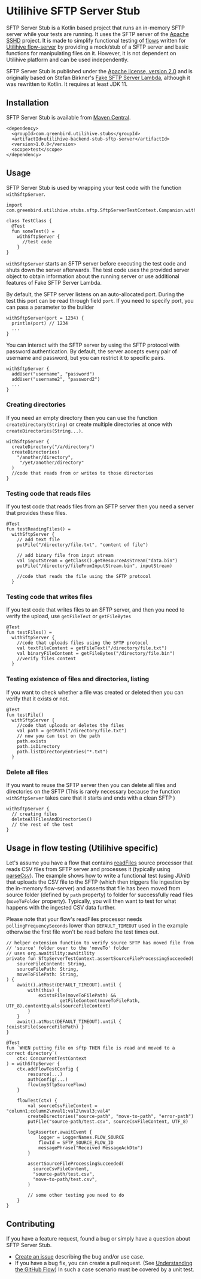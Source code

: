 # Utilihive SFTP Server Stub

SFTP Server Stub is a Kotlin based project that runs an in-memory SFTP server while your tests are running.
It uses the SFTP server of the
[Apache SSHD](http://mina.apache.org/sshd-project/index.html) project.
It is made to simplify functional testing of [flows](https://docs.utilihive.io/utilihive-integration/core-concepts/flows)
written for [Utilihive flow-server](https://docs.utilihive.io/utilihive-integration/core-concepts/flow-server)
by providing a mock/stub of a SFTP server and basic functions for manipulating files on it.
However, it is not dependent on Utilihive platform and can be used independently.

SFTP Server Stub is published under the
[Apache license, version 2.0](https://www.apache.org/licenses/LICENSE-2.0) and is originally based on Stefan Birkner's
[Fake SFTP Server Lambda](https://github.com/stefanbirkner/fake-sftp-server-lambda),
although it was rewritten to Kotlin. It requires at least JDK 11.


## Installation

SFTP Server Stub is available from
[Maven Central](https://search.maven.org/#search|ga|1|utilihive-backend-stub-sftp).

    <dependency>
      <groupId>com.greenbird.utilihive.stubs</groupId>
      <artifactId>utilihive-backend-stub-sftp-server</artifactId>
      <version>1.0.0</version>
      <scope>test</scope>
    </dependency>


## Usage

SFTP Server Stub is used by wrapping your test code with the function
`withSftpServer`.

    import com.greenbird.utilihive.stubs.sftp.SftpServerTestContext.Companion.withSftpServer

    class TestClass {
      @Test
      fun someTest() =
        withSftpServer {
          //test code
        }
    }

`withSftpServer` starts an SFTP server before executing the test code and shuts
down the server afterwards. The test code uses the provided server object to
obtain information about the running server or use additional features of Fake
SFTP Server Lambda.

By default, the SFTP server listens on an auto-allocated port. During the test
this port can be read through field `port`. If you need to specify port, you can
pass a parameter to the builder

    withSftpServer(port = 1234) {
      println(port) // 1234
      ...
    }

You can interact with the SFTP server by using the SFTP protocol with password
authentication. By default, the server accepts every pair of username and
password, but you can restrict it to specific pairs.

    withSftpServer {
      addUser("username", "password")
      addUser("username2", "password2")
      ...
    }


### Creating directories
If you need an empty directory then you can use the function
`createDirectory(String)` or create multiple directories at once with
`createDirectories(String...)`.

    withSftpServer {
      createDirectory("/a/directory")
      createDirectories(
        "/another/directory",
         "/yet/another/directory"
      )
      //code that reads from or writes to those directories
    }


### Testing code that reads files

If you test code that reads files from an SFTP server then you need a server
that provides these files.

    @Test
    fun testReadingFiles() =
      withSftpServer {
        // add text file
        putFile("/directory/file.txt", "content of file")

        // add binary file from input stream
        val inputStream = getClass().getResourceAsStream("data.bin")
        putFile("/directory/fileFromInputStream.bin", inputStream)

        //code that reads the file using the SFTP protocol
      }

### Testing code that writes files

If you test code that writes files to an SFTP server, and then you need to verify
the upload, use `getFileText` or `getFileBytes`

    @Test
    fun testFiles() =
      withSftpServer {
        //code that uploads files using the SFTP protocol
        val textFileContent = getFileText("/directory/file.txt")
        val binaryFileContent = getFileBytes("/directory/file.bin")
        //verify files content
      }

### Testing existence of files and directories, listing

If you want to check whether a file was created or deleted then you can verify
that it exists or not.

    @Test
    fun testFile() 
      withSftpServer {
        //code that uploads or deletes the files
        val path = getPath("/directory/file.txt")
        // now you can test on the path
        path.exists
        path.isDirectory
        path.listDirectoryEntries("*.txt")
      }
    

### Delete all files

If you want to reuse the SFTP server then you can delete all files and
directories on the SFTP  (This is rarely necessary because the function
`withSftpServer` takes care that it starts and ends with a clean SFTP )

    withSftpServer {
      // creating files
      deleteAllFilesAndDirectories()
      // the rest of the test
    }

## Usage in flow testing (Utilihive specific)
Let's assume you have a flow that contains 
[readFiles](https://docs.utilihive.io/utilihive-integration/writing-testing-flows/processors/read-files/)
source processor that reads CSV files from SFTP server and processes it
(typically using [parseCsv](https://docs.utilihive.io/utilihive-integration/writing-testing-flows/processors/parse-csv/)).
The example shows how to write a functional test (using JUnit) that uploads the
CSV file to the SFTP (which then triggers file ingestion by the in-memory flow-server)
and asserts that file has been moved from source folder (defined by `path` property)
to folder for successfully read files (`moveToFolder` property). Typically, you will
then want to test for what happens with the ingested CSV data further.

Please note that your flow's readFiles processor needs `pollingFrequencySeconds`
lower than `DEFAULT_TIMEOUT` used in the example otherwise the first file won't
be read before the test times out.

    // helper extension function to verify source SFTP has moved file from 
    // 'source' folder over to the 'moveTo' folder
    // uses org.awaitility:awaitility
    private fun SftpServerTestContext.assertSourceFileProcessingSucceeded(
        sourceFileContent: String,
        sourceFilePath: String,
        moveToFilePath: String,
    ) {
        await().atMost(DEFAULT_TIMEOUT).until {
            with(this) {
                existsFile(moveToFilePath) &&
                        getFileContent(moveToFilePath, UTF_8).contentEquals(sourceFileContent)
            }
        }
        await().atMost(DEFAULT_TIMEOUT).until { !existsFile(sourceFilePath) }
    }

    @Test
    fun `WHEN putting file on sftp THEN file is read and moved to a correct directory`(
        ctx: ConcurrentTestContext
    ) = withSftpServer {
        ctx.addFlowTestConfig {
            resource(...)
            authConfig(...)
            flow(mySftpSourceFlow)
        }

        flowTest(ctx) {
            val sourceCsvFileContent = "column1;column2\nval1;val2\nval3;val4"
            createDirectories("source-path", "move-to-path", "error-path")
            putFile("source-path/test.csv", sourceCsvFileContent, UTF_8)

            logAsserter.awaitEvent {
                logger = LoggerNames.FLOW_SOURCE
                flowId = SFTP_SOURCE_FLOW_ID
                messagePhrase("Received MessageAckDto")
            }

            assertSourceFileProcessingSucceeded(
              sourceCsvFileContent,
              "source-path/test.csv",
              "move-to-path/test.csv",
            )

            // some other testing you need to do
        }
    }
## Contributing

If you have a feature request, found a bug or
simply have a question about SFTP Server Stub.

* [Create an issue](https://github.com/utilihive/utilihive-backend-stub-sftp-server/issues)
  describing the bug and/or use case.
* If you have a bug fix, you can create a pull request.
  (See [Understanding the GitHub Flow](https://guides.github.com/introduction/flow/index.html))
  In such a case scenario must be covered by a unit test.

